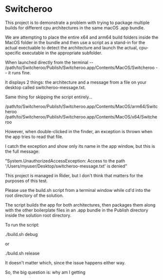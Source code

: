 # Switcheroo

This project is to demonstrate a problem with trying to package multiple builds for different cpu architectures in the same macOS .app bundle.

We are attempting to place the entire x64 and arm64 build folders inside the MacOS folder in the bundle and then use a script as a stand-in for the actual exectuable to detect the architecture and launch the actual, cpu-specific executable in the appropriate subfolder.

When launched directly from the terminal -- /path/to/Switcheroo/Publish/Switcheroo.app/Contents/MacOS/Switcheroo -- it runs fine.

It displays 2 things: the architecture and a message from a file on your desktop called switcheroo-message.txt.

Same thing for skipping the script entirely...

/path/to/Switcheroo/Publish/Switcheroo.app/Contents/MacOS/arm64/Switcheroo
/path/to/Switcheroo/Publish/Switcheroo.app/Contents/MacOS/x64/Switcheroo

However, when double-clicked in the finder, an exception is thrown when the app tries to read that file.

I catch the exception and show only its name in the app window, but this is the full message:

"System.UnauthorizedAccessException: Access to the path '/Users/myuser/Desktop/switcheroo-message.txt' is denied"

This project is managed in Rider, but I don't think that matters for the purposes of this test.

Please use the build.sh script from a terminal window while cd'd into the root directory of the solution.

The script builds the app for both architectures, then packages them along with the other boilerplate files in an .app bundle in the Publish directory inside the solution root directory.

To run the script:

./build.sh debug

or 

./build.sh release

It doesn't matter which, since the issue happens either way.

So, the big question is: why am I getting 
